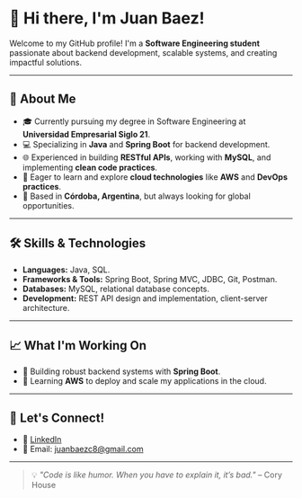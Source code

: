 # 👋 Hi there, I'm Juan Baez! 

Welcome to my GitHub profile! I'm a **Software Engineering student** passionate about backend development, scalable systems, and creating impactful solutions.

---

## 🚀 About Me
- 🎓 Currently pursuing my degree in Software Engineering at **Universidad Empresarial Siglo 21**.
- 💻 Specializing in **Java** and **Spring Boot** for backend development.
- 🌐 Experienced in building **RESTful APIs**, working with **MySQL**, and implementing **clean code practices**.
- 🎯 Eager to learn and explore **cloud technologies** like **AWS** and **DevOps practices**.
- 📍 Based in **Córdoba, Argentina**, but always looking for global opportunities.

---

## 🛠️ Skills & Technologies
- **Languages:** Java, SQL.
- **Frameworks & Tools:** Spring Boot, Spring MVC, JDBC, Git, Postman.
- **Databases:** MySQL, relational database concepts.
- **Development:** REST API design and implementation, client-server architecture.

---

## 📈 What I'm Working On
- 🔧 Building robust backend systems with **Spring Boot**.
- 🌱 Learning **AWS** to deploy and scale my applications in the cloud.
  
---

## 🤝 Let's Connect!
- 💼 [LinkedIn](https://linkedin.com/in/juanbaez-5a03b1211)
- 📧 Email: [juanbaezc8@gmail.com](mailto:juanbaezc8@gmail.com)

---

> 💡 *"Code is like humor. When you have to explain it, it’s bad."* – Cory House  

